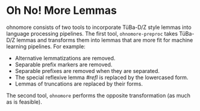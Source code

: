 # Oh No! More Lemmas

ohnomore consists of two tools to incorporate TüBa-D/Z style lemmas
into language processing pipelines. The first tool, `ohnomore-preproc`
takes TüBa-D/Z lemmas and transforms them into lemmas that are more
fit for machine learning pipelines. For example:

* Alternative lemmatizations are removed.
* Separable prefix markers are removed.
* Separable prefixes are removed when they are separated.
* The special reflexive lemma *#refl* is replaced by the lowercased form.
* Lemmas of truncations are replaced by their forms.

The second tool, `ohnomore` performs the opposite transformation (as
much as is feasible).
